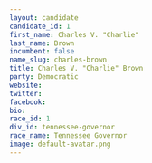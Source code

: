 ```yaml
---
layout: candidate
candidate_id: 1
first_name: Charles V. "Charlie"
last_name: Brown
incumbent: false
name_slug: charles-brown
title: Charles V. "Charlie" Brown
party: Democratic
website: 
twitter: 
facebook: 
bio: 
race_id: 1
div_id: tennessee-governor
race_name: Tennessee Governor
image: default-avatar.png
---
```

